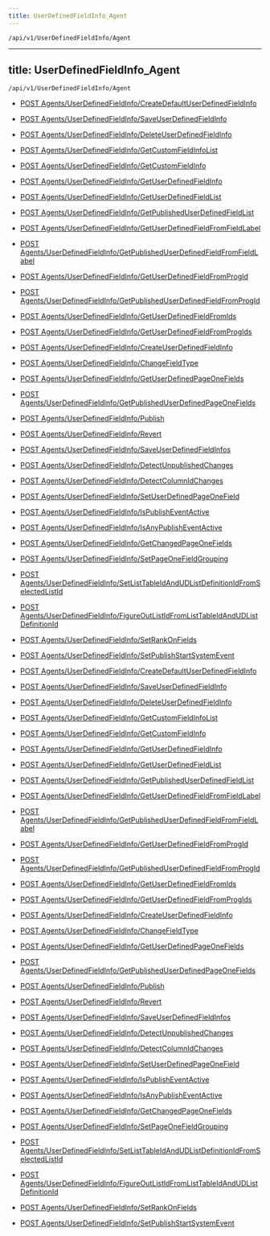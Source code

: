 ```yaml
---
title: UserDefinedFieldInfo_Agent
---
```


```http
/api/v1/UserDefinedFieldInfo/Agent
```

---
title: UserDefinedFieldInfo_Agent
---

```http
/api/v1/UserDefinedFieldInfo/Agent
```




* [POST Agents/UserDefinedFieldInfo/CreateDefaultUserDefinedFieldInfo](v1UserDefinedFieldInfoAgent_CreateDefaultUserDefinedFieldInfo.md)

* [POST Agents/UserDefinedFieldInfo/SaveUserDefinedFieldInfo](v1UserDefinedFieldInfoAgent_SaveUserDefinedFieldInfo.md)

* [POST Agents/UserDefinedFieldInfo/DeleteUserDefinedFieldInfo](v1UserDefinedFieldInfoAgent_DeleteUserDefinedFieldInfo.md)

* [POST Agents/UserDefinedFieldInfo/GetCustomFieldInfoList](v1UserDefinedFieldInfoAgent_GetCustomFieldInfoList.md)

* [POST Agents/UserDefinedFieldInfo/GetCustomFieldInfo](v1UserDefinedFieldInfoAgent_GetCustomFieldInfo.md)

* [POST Agents/UserDefinedFieldInfo/GetUserDefinedFieldInfo](v1UserDefinedFieldInfoAgent_GetUserDefinedFieldInfo.md)

* [POST Agents/UserDefinedFieldInfo/GetUserDefinedFieldList](v1UserDefinedFieldInfoAgent_GetUserDefinedFieldList.md)

* [POST Agents/UserDefinedFieldInfo/GetPublishedUserDefinedFieldList](v1UserDefinedFieldInfoAgent_GetPublishedUserDefinedFieldList.md)

* [POST Agents/UserDefinedFieldInfo/GetUserDefinedFieldFromFieldLabel](v1UserDefinedFieldInfoAgent_GetUserDefinedFieldFromFieldLabel.md)

* [POST Agents/UserDefinedFieldInfo/GetPublishedUserDefinedFieldFromFieldLabel](v1UserDefinedFieldInfoAgent_GetPublishedUserDefinedFieldFromFieldLabel.md)

* [POST Agents/UserDefinedFieldInfo/GetUserDefinedFieldFromProgId](v1UserDefinedFieldInfoAgent_GetUserDefinedFieldFromProgId.md)

* [POST Agents/UserDefinedFieldInfo/GetPublishedUserDefinedFieldFromProgId](v1UserDefinedFieldInfoAgent_GetPublishedUserDefinedFieldFromProgId.md)

* [POST Agents/UserDefinedFieldInfo/GetUserDefinedFieldFromIds](v1UserDefinedFieldInfoAgent_GetUserDefinedFieldFromIds.md)

* [POST Agents/UserDefinedFieldInfo/GetUserDefinedFieldFromProgIds](v1UserDefinedFieldInfoAgent_GetUserDefinedFieldFromProgIds.md)

* [POST Agents/UserDefinedFieldInfo/CreateUserDefinedFieldInfo](v1UserDefinedFieldInfoAgent_CreateUserDefinedFieldInfo.md)

* [POST Agents/UserDefinedFieldInfo/ChangeFieldType](v1UserDefinedFieldInfoAgent_ChangeFieldType.md)

* [POST Agents/UserDefinedFieldInfo/GetUserDefinedPageOneFields](v1UserDefinedFieldInfoAgent_GetUserDefinedPageOneFields.md)

* [POST Agents/UserDefinedFieldInfo/GetPublishedUserDefinedPageOneFields](v1UserDefinedFieldInfoAgent_GetPublishedUserDefinedPageOneFields.md)

* [POST Agents/UserDefinedFieldInfo/Publish](v1UserDefinedFieldInfoAgent_Publish.md)

* [POST Agents/UserDefinedFieldInfo/Revert](v1UserDefinedFieldInfoAgent_Revert.md)

* [POST Agents/UserDefinedFieldInfo/SaveUserDefinedFieldInfos](v1UserDefinedFieldInfoAgent_SaveUserDefinedFieldInfos.md)

* [POST Agents/UserDefinedFieldInfo/DetectUnpublishedChanges](v1UserDefinedFieldInfoAgent_DetectUnpublishedChanges.md)

* [POST Agents/UserDefinedFieldInfo/DetectColumnIdChanges](v1UserDefinedFieldInfoAgent_DetectColumnIdChanges.md)

* [POST Agents/UserDefinedFieldInfo/SetUserDefinedPageOneField](v1UserDefinedFieldInfoAgent_SetUserDefinedPageOneField.md)

* [POST Agents/UserDefinedFieldInfo/IsPublishEventActive](v1UserDefinedFieldInfoAgent_IsPublishEventActive.md)

* [POST Agents/UserDefinedFieldInfo/IsAnyPublishEventActive](v1UserDefinedFieldInfoAgent_IsAnyPublishEventActive.md)

* [POST Agents/UserDefinedFieldInfo/GetChangedPageOneFields](v1UserDefinedFieldInfoAgent_GetChangedPageOneFields.md)

* [POST Agents/UserDefinedFieldInfo/SetPageOneFieldGrouping](v1UserDefinedFieldInfoAgent_SetPageOneFieldGrouping.md)

* [POST Agents/UserDefinedFieldInfo/SetListTableIdAndUDListDefinitionIdFromSelectedListId](v1UserDefinedFieldInfoAgent_SetListTableIdAndUDListDefinitionIdFromSelectedListId.md)

* [POST Agents/UserDefinedFieldInfo/FigureOutListIdFromListTableIdAndUDListDefinitionId](v1UserDefinedFieldInfoAgent_FigureOutListIdFromListTableIdAndUDListDefinitionId.md)

* [POST Agents/UserDefinedFieldInfo/SetRankOnFields](v1UserDefinedFieldInfoAgent_SetRankOnFields.md)

* [POST Agents/UserDefinedFieldInfo/SetPublishStartSystemEvent](v1UserDefinedFieldInfoAgent_SetPublishStartSystemEvent.md)


* [POST Agents/UserDefinedFieldInfo/CreateDefaultUserDefinedFieldInfo](v1UserDefinedFieldInfoAgent_CreateDefaultUserDefinedFieldInfo.md)

* [POST Agents/UserDefinedFieldInfo/SaveUserDefinedFieldInfo](v1UserDefinedFieldInfoAgent_SaveUserDefinedFieldInfo.md)

* [POST Agents/UserDefinedFieldInfo/DeleteUserDefinedFieldInfo](v1UserDefinedFieldInfoAgent_DeleteUserDefinedFieldInfo.md)

* [POST Agents/UserDefinedFieldInfo/GetCustomFieldInfoList](v1UserDefinedFieldInfoAgent_GetCustomFieldInfoList.md)

* [POST Agents/UserDefinedFieldInfo/GetCustomFieldInfo](v1UserDefinedFieldInfoAgent_GetCustomFieldInfo.md)

* [POST Agents/UserDefinedFieldInfo/GetUserDefinedFieldInfo](v1UserDefinedFieldInfoAgent_GetUserDefinedFieldInfo.md)

* [POST Agents/UserDefinedFieldInfo/GetUserDefinedFieldList](v1UserDefinedFieldInfoAgent_GetUserDefinedFieldList.md)

* [POST Agents/UserDefinedFieldInfo/GetPublishedUserDefinedFieldList](v1UserDefinedFieldInfoAgent_GetPublishedUserDefinedFieldList.md)

* [POST Agents/UserDefinedFieldInfo/GetUserDefinedFieldFromFieldLabel](v1UserDefinedFieldInfoAgent_GetUserDefinedFieldFromFieldLabel.md)

* [POST Agents/UserDefinedFieldInfo/GetPublishedUserDefinedFieldFromFieldLabel](v1UserDefinedFieldInfoAgent_GetPublishedUserDefinedFieldFromFieldLabel.md)

* [POST Agents/UserDefinedFieldInfo/GetUserDefinedFieldFromProgId](v1UserDefinedFieldInfoAgent_GetUserDefinedFieldFromProgId.md)

* [POST Agents/UserDefinedFieldInfo/GetPublishedUserDefinedFieldFromProgId](v1UserDefinedFieldInfoAgent_GetPublishedUserDefinedFieldFromProgId.md)

* [POST Agents/UserDefinedFieldInfo/GetUserDefinedFieldFromIds](v1UserDefinedFieldInfoAgent_GetUserDefinedFieldFromIds.md)

* [POST Agents/UserDefinedFieldInfo/GetUserDefinedFieldFromProgIds](v1UserDefinedFieldInfoAgent_GetUserDefinedFieldFromProgIds.md)

* [POST Agents/UserDefinedFieldInfo/CreateUserDefinedFieldInfo](v1UserDefinedFieldInfoAgent_CreateUserDefinedFieldInfo.md)

* [POST Agents/UserDefinedFieldInfo/ChangeFieldType](v1UserDefinedFieldInfoAgent_ChangeFieldType.md)

* [POST Agents/UserDefinedFieldInfo/GetUserDefinedPageOneFields](v1UserDefinedFieldInfoAgent_GetUserDefinedPageOneFields.md)

* [POST Agents/UserDefinedFieldInfo/GetPublishedUserDefinedPageOneFields](v1UserDefinedFieldInfoAgent_GetPublishedUserDefinedPageOneFields.md)

* [POST Agents/UserDefinedFieldInfo/Publish](v1UserDefinedFieldInfoAgent_Publish.md)

* [POST Agents/UserDefinedFieldInfo/Revert](v1UserDefinedFieldInfoAgent_Revert.md)

* [POST Agents/UserDefinedFieldInfo/SaveUserDefinedFieldInfos](v1UserDefinedFieldInfoAgent_SaveUserDefinedFieldInfos.md)

* [POST Agents/UserDefinedFieldInfo/DetectUnpublishedChanges](v1UserDefinedFieldInfoAgent_DetectUnpublishedChanges.md)

* [POST Agents/UserDefinedFieldInfo/DetectColumnIdChanges](v1UserDefinedFieldInfoAgent_DetectColumnIdChanges.md)

* [POST Agents/UserDefinedFieldInfo/SetUserDefinedPageOneField](v1UserDefinedFieldInfoAgent_SetUserDefinedPageOneField.md)

* [POST Agents/UserDefinedFieldInfo/IsPublishEventActive](v1UserDefinedFieldInfoAgent_IsPublishEventActive.md)

* [POST Agents/UserDefinedFieldInfo/IsAnyPublishEventActive](v1UserDefinedFieldInfoAgent_IsAnyPublishEventActive.md)

* [POST Agents/UserDefinedFieldInfo/GetChangedPageOneFields](v1UserDefinedFieldInfoAgent_GetChangedPageOneFields.md)

* [POST Agents/UserDefinedFieldInfo/SetPageOneFieldGrouping](v1UserDefinedFieldInfoAgent_SetPageOneFieldGrouping.md)

* [POST Agents/UserDefinedFieldInfo/SetListTableIdAndUDListDefinitionIdFromSelectedListId](v1UserDefinedFieldInfoAgent_SetListTableIdAndUDListDefinitionIdFromSelectedListId.md)

* [POST Agents/UserDefinedFieldInfo/FigureOutListIdFromListTableIdAndUDListDefinitionId](v1UserDefinedFieldInfoAgent_FigureOutListIdFromListTableIdAndUDListDefinitionId.md)

* [POST Agents/UserDefinedFieldInfo/SetRankOnFields](v1UserDefinedFieldInfoAgent_SetRankOnFields.md)

* [POST Agents/UserDefinedFieldInfo/SetPublishStartSystemEvent](v1UserDefinedFieldInfoAgent_SetPublishStartSystemEvent.md)